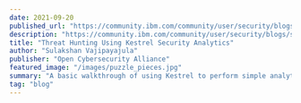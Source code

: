 ```yaml
---
date: 2021-09-20
published_url: "https://community.ibm.com/community/user/security/blogs/sulakshan-vajipayajula/2021/08/19/threat-hunting-using-kestrel-security-analytics"
description: "https://community.ibm.com/community/user/security/blogs/sulakshan-vajipayajula/2021/08/19/threat-hunting-using-kestrel-security-analytics"
title: "Threat Hunting Using Kestrel Security Analytics"
author: "Sulakshan Vajipayajula"
publisher: "Open Cybersecurity Alliance"
featured_image: "/images/puzzle_pieces.jpg"
summary: "A basic walkthrough of using Kestrel to perform simple analytics"
tag: "blog"
---
```

